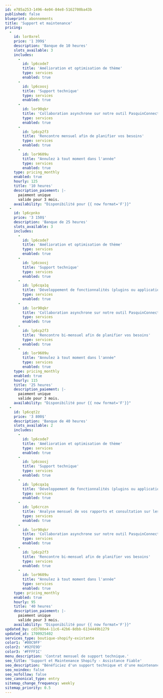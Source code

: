 ```yaml
---
id: e785a253-1496-4e04-84e8-5162700ba43b
published: false
blueprint: abonnements
title: 'Support et maintenance'
pricing:
  -
    id: lor8xrel
    price: '1 399$'
    description: 'Banque de 10 heures'
    slots_available: 3
    includes:
      -
        id: lp6code7
        title: 'Amélioration et optimisation de thème'
        type: services
        enabled: true
      -
        id: lp6coosj
        title: 'Support technique'
        type: services
        enabled: true
      -
        id: lor90qkr
        title: 'Collaboration asynchrone sur notre outil PasquinConnect'
        type: services
        enabled: true
      -
        id: lp6cp2f3
        title: 'Rencontre mensuel afin de planifier vos besoins'
        type: services
        enabled: true
      -
        id: lor9609u
        title: "Annulez à tout moment dans l'année"
        type: services
        enabled: true
    type: pricing_monthly
    enabled: true
    hourly: 125
    title: '10 heures'
    description_paiement: |-
      paiement unique
      valide pour 3 mois.
    availability: "Disponibilité pour {{ now format='F'}}"
  -
    id: lp6cpnko
    price: '3 150$'
    description: 'Banque de 25 heures'
    slots_available: 3
    includes:
      -
        id: lp6code7
        title: 'Amélioration et optimisation de thème'
        type: services
        enabled: true
      -
        id: lp6coosj
        title: 'Support technique'
        type: services
        enabled: true
      -
        id: lp6cqa1q
        title: 'Développement de fonctionnalités (plugins ou applications personnalisé)'
        type: services
        enabled: true
      -
        id: lor90qkr
        title: 'Collaboration asynchrone sur notre outil PasquinConnect'
        type: services
        enabled: true
      -
        id: lp6cp2f3
        title: 'Rencontre bi-mensuel afin de planifier vos besoins'
        type: services
        enabled: true
      -
        id: lor9609u
        title: "Annulez à tout moment dans l'année"
        type: services
        enabled: true
    type: pricing_monthly
    enabled: true
    hourly: 115
    title: '25 heures'
    description_paiement: |-
      paiement unique
      valide pour 3 mois.
    availability: "Disponibilité pour {{ now format='F'}}"
  -
    id: lp6cqt2z
    price: '3 800$'
    description: 'Banque de 40 heures'
    slots_available: 2
    includes:
      -
        id: lp6code7
        title: 'Amélioration et optimisation de thème'
        type: services
        enabled: true
      -
        id: lp6coosj
        title: 'Support technique'
        type: services
        enabled: true
      -
        id: lp6cqa1q
        title: 'Développement de fonctionnalités (plugins ou applications personnalisé)'
        type: services
        enabled: true
      -
        id: lp6crczn
        title: 'Analyse mensuel de vos rapports et consultation sur les améliorations'
        type: services
        enabled: true
      -
        id: lor90qkr
        title: 'Collaboration asynchrone sur notre outil PasquinConnect'
        type: services
        enabled: true
      -
        id: lp6cp2f3
        title: 'Rencontre bi-mensuel afin de planifier vos besoins'
        type: services
        enabled: true
      -
        id: lor9609u
        title: "Annulez à tout moment dans l'année"
        type: services
        enabled: true
    type: pricing_monthly
    enabled: true
    hourly: 95
    title: '40 heures'
    description_paiement: |-
      paiement unique
      valide pour 3 mois.
    availability: "Disponibilité pour {{ now format='F'}}"
updated_by: cd3700e4-11c6-42b6-8dbb-6134449b1279
updated_at: 1700925402
services_type: boutique-shopify-existante
color1: '#00C9FF'
color2: '#92FE9D'
color3: '#FFFF1C'
menu_description: 'Contrat mensuel de support technique.'
seo_title: 'Support et Maintenance Shopify - Assistance Fiable'
seo_description: "Bénéficiez d'un support technique et d'une maintenance proactive pour votre boutique Shopify. Notre équipe veille à la performance continue de votre site eCommerce."
seo_noindex: false
seo_nofollow: false
seo_canonical_type: entry
sitemap_change_frequency: weekly
sitemap_priority: 0.5
---
```

